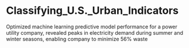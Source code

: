 # Classifying_U.S._Urban_Indicators
Optimized machine learning predictive model performance for a power utility company, revealed peaks in electricity demand during summer and winter seasons, enabling company to minimize 56% waste
